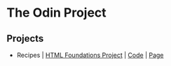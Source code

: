# The Odin Project

## Projects

- Recipes | [HTML Foundations Project](https://www.theodinproject.com/lessons/foundations-recipes) | [Code](./odin-recipes/) | [Page](https://fhmurakami.github.io/the-odin-project/odin-recipes)
